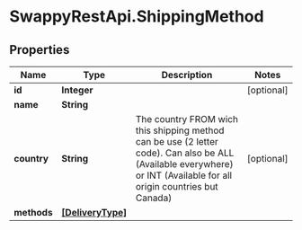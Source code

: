 # SwappyRestApi.ShippingMethod

## Properties
Name | Type | Description | Notes
------------ | ------------- | ------------- | -------------
**id** | **Integer** |  | [optional] 
**name** | **String** |  | 
**country** | **String** | The country FROM wich this shipping method can be use (2 letter code). Can also be ALL (Available everywhere) or INT (Available for all origin countries but Canada) | [optional] 
**methods** | [**[DeliveryType]**](DeliveryType.md) |  | 



